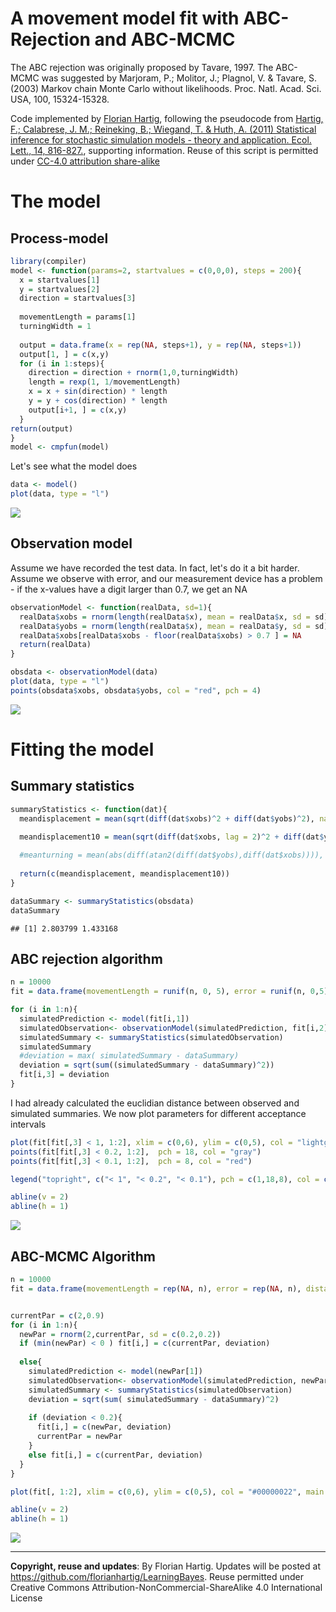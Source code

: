 A movement model fit with ABC-Rejection and ABC-MCMC
===



The ABC rejection was originally proposed by Tavare, 1997. The ABC-MCMC was suggested by Marjoram, P.; Molitor, J.; Plagnol, V. & Tavare, S. (2003) Markov chain Monte Carlo without likelihoods. Proc. Natl. Acad. Sci. USA, 100, 15324-15328.

Code implemented by [Florian Hartig](http://florianhartig.wordpress.com/), following the pseudocode from [Hartig, F.; Calabrese, J. M.; Reineking, B.; Wiegand, T. & Huth, A. (2011) Statistical inference for stochastic simulation models - theory and application. Ecol. Lett., 14, 816-827.](http://onlinelibrary.wiley.com/doi/10.1111/j.1461-0248.2011.01640.x/suppinfo), supporting information. Reuse of this script is permitted under [CC-4.0 attribution share-alike](http://creativecommons.org/licenses/by-sa/4.0/) 

# The model 

## Process-model


```r
library(compiler)
model <- function(params=2, startvalues = c(0,0,0), steps = 200){
  x = startvalues[1]
  y = startvalues[2]
  direction = startvalues[3]
  
  movementLength = params[1]
  turningWidth = 1
  
  output = data.frame(x = rep(NA, steps+1), y = rep(NA, steps+1))
  output[1, ] = c(x,y)
  for (i in 1:steps){
    direction = direction + rnorm(1,0,turningWidth)
    length = rexp(1, 1/movementLength)
    x = x + sin(direction) * length
    y = y + cos(direction) * length
    output[i+1, ] = c(x,y)
  }
return(output)
}
model <- cmpfun(model)
```

Let's see what the model does


```r
data <- model()
plot(data, type = "l")
```

![](ABC-MovementModel-RecAndMCMC_files/figure-html/unnamed-chunk-3-1.png) 

## Observation model

Assume we have recorded the test data. In fact, let's do it a bit harder. Assume we observe with error, and our measurement device has a problem - if the x-values have a digit larger than 0.7, we get an NA


```r
observationModel <- function(realData, sd=1){
  realData$xobs = rnorm(length(realData$x), mean = realData$x, sd = sd)
  realData$yobs = rnorm(length(realData$x), mean = realData$y, sd = sd)
  realData$xobs[realData$xobs - floor(realData$xobs) > 0.7 ] = NA
  return(realData)
}

obsdata <- observationModel(data)
plot(data, type = "l")
points(obsdata$xobs, obsdata$yobs, col = "red", pch = 4)
```

![](ABC-MovementModel-RecAndMCMC_files/figure-html/unnamed-chunk-4-1.png) 


# Fitting the model

## Summary statistics




```r
summaryStatistics <- function(dat){
  meandisplacement = mean(sqrt(diff(dat$xobs)^2 + diff(dat$yobs)^2), na.rm = T)

  meandisplacement10 = mean(sqrt(diff(dat$xobs, lag = 2)^2 + diff(dat$yobs, lag = 2)^2), na.rm = T)/3
  
  #meanturning = mean(abs(diff(atan2(diff(dat$yobs),diff(dat$xobs)))), na.rm = T) 
  
  return(c(meandisplacement, meandisplacement10))
} 

dataSummary <- summaryStatistics(obsdata)
dataSummary
```

```
## [1] 2.803799 1.433168
```


## ABC rejection algorithm


```r
n = 10000
fit = data.frame(movementLength = runif(n, 0, 5), error = runif(n, 0,5), distance = rep(NA, n))

for (i in 1:n){
  simulatedPrediction <- model(fit[i,1])
  simulatedObservation<- observationModel(simulatedPrediction, fit[i,2])
  simulatedSummary <- summaryStatistics(simulatedObservation)
  simulatedSummary
  #deviation = max( simulatedSummary - dataSummary)
  deviation = sqrt(sum((simulatedSummary - dataSummary)^2))
  fit[i,3] = deviation
}
```

I had already calculated the euclidian distance between observed and simulated summaries. We now plot parameters for different acceptance intervals



```r
plot(fit[fit[,3] < 1, 1:2], xlim = c(0,6), ylim = c(0,5), col = "lightgrey", main = "Accepted parameters for \n different values of epsilon")
points(fit[fit[,3] < 0.2, 1:2],  pch = 18, col = "gray")
points(fit[fit[,3] < 0.1, 1:2],  pch = 8, col = "red")

legend("topright", c("< 1", "< 0.2", "< 0.1"), pch = c(1,18,8), col = c("lightgrey", "gray", "red"))

abline(v = 2)
abline(h = 1) 
```

![](ABC-MovementModel-RecAndMCMC_files/figure-html/unnamed-chunk-7-1.png) 


## ABC-MCMC Algorithm


```r
n = 10000
fit = data.frame(movementLength = rep(NA, n), error = rep(NA, n), distance = rep(NA, n))


currentPar = c(2,0.9)
for (i in 1:n){
  newPar = rnorm(2,currentPar, sd = c(0.2,0.2))
  if (min(newPar) < 0 ) fit[i,] = c(currentPar, deviation)
  
  else{
    simulatedPrediction <- model(newPar[1])
    simulatedObservation<- observationModel(simulatedPrediction, newPar[2])
    simulatedSummary <- summaryStatistics(simulatedObservation)
    deviation = sqrt(sum( simulatedSummary - dataSummary)^2)
    
    if (deviation < 0.2){
      fit[i,] = c(newPar, deviation)
      currentPar = newPar
    } 
    else fit[i,] = c(currentPar, deviation)
  }
}
```



```r
plot(fit[, 1:2], xlim = c(0,6), ylim = c(0,5), col = "#00000022", main = "Accepted parameters")

abline(v = 2)
abline(h = 1) 
```

![](ABC-MovementModel-RecAndMCMC_files/figure-html/unnamed-chunk-9-1.png) 


---
**Copyright, reuse and updates**: By Florian Hartig. Updates will be posted at https://github.com/florianhartig/LearningBayes. Reuse permitted under Creative Commons Attribution-NonCommercial-ShareAlike 4.0 International License

